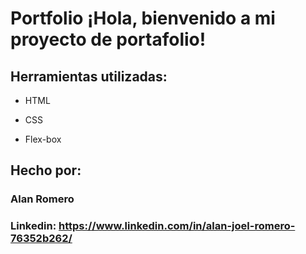 # Portfolio ¡Hola, bienvenido a mi proyecto de portafolio!
## Herramientas utilizadas:

* HTML

* CSS

* Flex-box

## Hecho por:

### Alan Romero

### Linkedin: https://www.linkedin.com/in/alan-joel-romero-76352b262/


